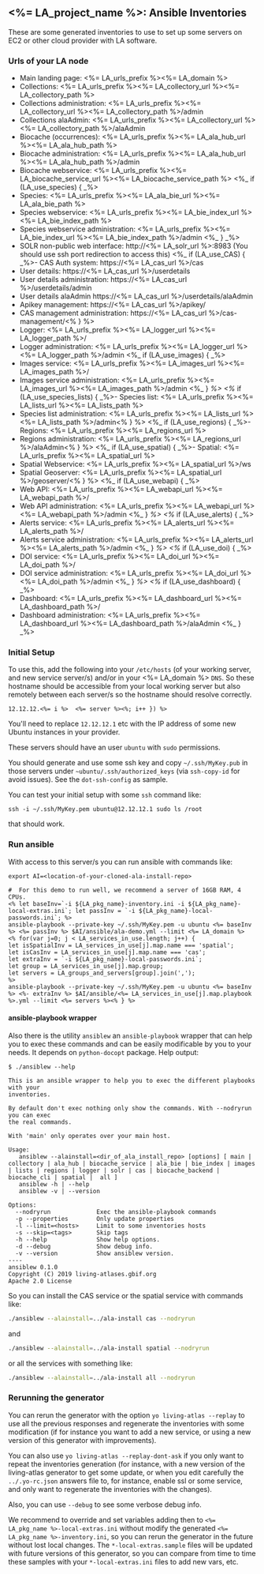 ## <%= LA_project_name %>: Ansible Inventories

These are some generated inventories to use to set up some servers on EC2 or other cloud provider with LA software.

### Urls of your LA node

- Main landing page: <%= LA_urls_prefix %><%= LA_domain %>
- Collections: <%= LA_urls_prefix %><%= LA_collectory_url %><%= LA_collectory_path %>
- Collections administration: <%= LA_urls_prefix %><%= LA_collectory_url %><%= LA_collectory_path %>/admin
- Collections alaAdmin: <%= LA_urls_prefix %><%= LA_collectory_url %><%= LA_collectory_path %>/alaAdmin
- Biocache (occurrences): <%= LA_urls_prefix %><%= LA_ala_hub_url %><%= LA_ala_hub_path %>
- Biocache administration: <%= LA_urls_prefix %><%= LA_ala_hub_url %><%= LA_ala_hub_path %>/admin
- Biocache webservice: <%= LA_urls_prefix %><%= LA_biocache_service_url %><%= LA_biocache_service_path %>
<%_ if (LA_use_species) { _%>
- Species: <%= LA_urls_prefix %><%= LA_ala_bie_url %><%= LA_ala_bie_path %>
- Species webservice: <%= LA_urls_prefix %><%= LA_bie_index_url %><%= LA_bie_index_path %>
- Species webservice administration: <%= LA_urls_prefix %><%= LA_bie_index_url %><%= LA_bie_index_path %>/admin
<%_ } _%>
- SOLR non-public web interface: http://<%= LA_solr_url %>:8983 (You should use ssh port redirection to access this)
<%_ if (LA_use_CAS) { _%>- CAS Auth system: https://<%= LA_cas_url %>/cas
- User details: https://<%= LA_cas_url %>/userdetails
- User details administration: https://<%= LA_cas_url %>/userdetails/admin
- User details alaAdmin https://<%= LA_cas_url %>/userdetails/alaAdmin
- Apikey management: https://<%= LA_cas_url %>/apikey/
- CAS management administration: https://<%= LA_cas_url %>/cas-management/<% } %>
- Logger: <%= LA_urls_prefix %><%= LA_logger_url %><%= LA_logger_path %>/
- Logger administration: <%= LA_urls_prefix %><%= LA_logger_url %><%= LA_logger_path %>/admin
<%_ if (LA_use_images) { _%>
- Images service: <%= LA_urls_prefix %><%= LA_images_url %><%= LA_images_path %>/
- Images service administration: <%= LA_urls_prefix %><%= LA_images_url %><%= LA_images_path %>/admin
<%_ } _%>
<%_ if (LA_use_species_lists) { _%>- Species list: <%= LA_urls_prefix %><%= LA_lists_url %><%= LA_lists_path %>
- Species list administration: <%= LA_urls_prefix %><%= LA_lists_url %><%= LA_lists_path %>/admin<% } %>
<%_ if (LA_use_regions) { _%>- Regions: <%= LA_urls_prefix %><%= LA_regions_url %>
- Regions administration: <%= LA_urls_prefix %><%= LA_regions_url %>/alaAdmin<% } %>
<%_ if (LA_use_spatial) { _%>- Spatial: <%= LA_urls_prefix %><%= LA_spatial_url %>
- Spatial Webservice: <%= LA_urls_prefix %><%= LA_spatial_url %>/ws
- Spatial Geoserver: <%= LA_urls_prefix %><%= LA_spatial_url %>/geoserver/<% } %>
<%_ if (LA_use_webapi) { _%>
- Web API: <%= LA_urls_prefix %><%= LA_webapi_url %><%= LA_webapi_path %>/
- Web API administration: <%= LA_urls_prefix %><%= LA_webapi_url %><%= LA_webapi_path %>/admin
<%_ } _%>
<%_ if (LA_use_alerts) { _%>
- Alerts service: <%= LA_urls_prefix %><%= LA_alerts_url %><%= LA_alerts_path %>/
- Alerts service administration: <%= LA_urls_prefix %><%= LA_alerts_url %><%= LA_alerts_path %>/admin
<%_ } _%>
<%_ if (LA_use_doi) { _%>
- DOI service: <%= LA_urls_prefix %><%= LA_doi_url %><%= LA_doi_path %>/
- DOI service administration: <%= LA_urls_prefix %><%= LA_doi_url %><%= LA_doi_path %>/admin
<%_ } _%>
<%_ if (LA_use_dashboard) { _%>
- Dashboard: <%= LA_urls_prefix %><%= LA_dashboard_url %><%= LA_dashboard_path %>/
- Dashboard administration: <%= LA_urls_prefix %><%= LA_dashboard_url %><%= LA_dashboard_path %>/alaAdmin
<%_ } _%>

### Initial Setup

To use this, add the following into your `/etc/hosts` (of your working server, and new service server/s) and/or in your <%= LA_domain %> `DNS`. So these hostname should be accessible from your local working server but also remotely between each server/s so the hostname should resolve correctly.

```<% let i=12; LA_servers.forEach(server => { %>
12.12.12.<%= i %>  <%= server %><%; i++ }) %>
```

You'll need to replace `12.12.12.1` etc with the IP address of some new Ubuntu instances in your provider.

These servers should have an user `ubuntu` with `sudo` permissions.

You should generate and use some ssh key and copy `~/.ssh/MyKey.pub` in those servers under `~ubuntu/.ssh/authorized_keys` (via `ssh-copy-id` for avoid issues). See the `dot-ssh-config` as sample.

You can test your initial setup with some `ssh` command like:
```
ssh -i ~/.ssh/MyKey.pem ubuntu@12.12.12.1 sudo ls /root
```
that should work.

### Run ansible

With access to this server/s you can run ansible with commands like:

```
export AI=<location-of-your-cloned-ala-install-repo>

#  For this demo to run well, we recommend a server of 16GB RAM, 4 CPUs.
<% let baseInv=`-i ${LA_pkg_name}-inventory.ini -i ${LA_pkg_name}-local-extras.ini`; let passInv = `-i ${LA_pkg_name}-local-passwords.ini`; %>
ansible-playbook --private-key ~/.ssh/MyKey.pem -u ubuntu <%= baseInv %> <%= passInv %> $AI/ansible/ala-demo.yml --limit <%= LA_domain %>
<% for(var j=0; j < LA_services_in_use.length; j++) {
let isSpatialInv = LA_services_in_use[j].map.name === 'spatial';
let isCasInv = LA_services_in_use[j].map.name === 'cas';
let extraInv = `-i ${LA_pkg_name}-local-passwords.ini`;
let group = LA_services_in_use[j].map.group;
let servers = LA_groups_and_servers[group].join(','); 
%>
ansible-playbook --private-key ~/.ssh/MyKey.pem -u ubuntu <%= baseInv %> <%- extraInv %> $AI/ansible/<%= LA_services_in_use[j].map.playbook %>.yml --limit <%= servers %><% } %>
```
#### ansible-playbook wrapper

Also there is the utility `ansiblew` an `ansible-playbook` wrapper that can help you to exec these commands and can be easily modificable by you to your needs. It depends on `python-docopt` package. Help output:

```
$ ./ansiblew --help

This is an ansible wrapper to help you to exec the different playbooks with your
inventories.

By default don't exec nothing only show the commands. With --nodryrun you can exec
the real commands.

With 'main' only operates over your main host.

Usage:
   ansiblew --alainstall=<dir_of_ala_install_repo> [options] [ main | collectory | ala_hub | biocache_service | ala_bie | bie_index | images | lists | regions | logger | solr | cas | biocache_backend | biocache_cli | spatial |  all ]
   ansiblew -h | --help
   ansiblew -v | --version

Options:
  --nodryrun             Exec the ansible-playbook commands
  -p --properties        Only update properties
  -l --limit=<hosts>     Limit to some inventories hosts
  -s --skip=<tags>       Skip tags
  -h --help              Show help options.
  -d --debug             Show debug info.
  -v --version           Show ansiblew version.
----
ansiblew 0.1.0
Copyright (C) 2019 living-atlases.gbif.org
Apache 2.0 License
```
So you can install the CAS service or the spatial service with commands like:

```bash
./ansiblew --alainstall=../ala-install cas --nodryrun
```

and

```bash
./ansiblew --alainstall=../ala-install spatial --nodryrun
```

or all the services with something like:

```bash
./ansiblew --alainstall=../ala-install all --nodryrun
```

### Rerunning the generator

You can rerun the generator with the option `yo living-atlas --replay` to use all the previous responses and regenerate the inventories with some modification (if for instance you want to add a new service, or using a new version of this generator with improvements).

You can also use `yo living-atlas --replay-dont-ask` if you only want to repeat the inventories generation (for instance, with a new version of the living-atlas generator to get some update, or when you edit carefully the `../.yo-rc.json` answers file to, for instance, enable ssl or some service, and only want to regenerate the inventories with the changes).

Also, you can use `--debug` to see some verbose debug info.

We recommend to override and set variables adding then to `<%= LA_pkg_name %>-local-extras.ini` without modify the generated `<%= LA_pkg_name %>-inventory.ini`, so you can rerun the generator in the future without lost local changes. The `*-local-extras.sample` files will be updated with future versions of this generator, so you can compare from time to time these samples with your `*-local-extras.ini` files to add new vars, etc.
